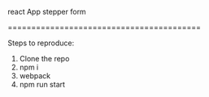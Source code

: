 react App stepper form

=========================================

Steps to reproduce:

1. Clone the repo
2. npm i
3. webpack
4. npm run start
